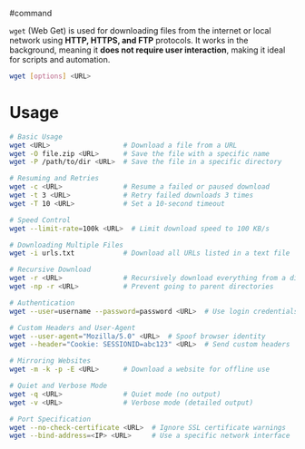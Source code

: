 #command 

`wget` (Web Get) is used for downloading files from the internet or local network using **HTTP, HTTPS, and FTP** protocols. It works in the background, meaning it **does not require user interaction**, making it ideal for scripts and automation.
```bash
wget [options] <URL>
```

# Usage
```bash
# Basic Usage
wget <URL>                  # Download a file from a URL
wget -O file.zip <URL>      # Save the file with a specific name
wget -P /path/to/dir <URL>  # Save the file in a specific directory

# Resuming and Retries
wget -c <URL>               # Resume a failed or paused download
wget -t 3 <URL>             # Retry failed downloads 3 times
wget -T 10 <URL>            # Set a 10-second timeout

# Speed Control
wget --limit-rate=100k <URL>  # Limit download speed to 100 KB/s

# Downloading Multiple Files
wget -i urls.txt            # Download all URLs listed in a text file

# Recursive Download
wget -r <URL>               # Recursively download everything from a directory
wget -np -r <URL>           # Prevent going to parent directories

# Authentication
wget --user=username --password=password <URL>  # Use login credentials

# Custom Headers and User-Agent
wget --user-agent="Mozilla/5.0" <URL>  # Spoof browser identity
wget --header="Cookie: SESSIONID=abc123" <URL>  # Send custom headers

# Mirroring Websites
wget -m -k -p -E <URL>      # Download a website for offline use

# Quiet and Verbose Mode
wget -q <URL>               # Quiet mode (no output)
wget -v <URL>               # Verbose mode (detailed output)

# Port Specification
wget --no-check-certificate <URL>  # Ignore SSL certificate warnings
wget --bind-address=<IP> <URL>     # Use a specific network interface

```